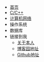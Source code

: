 <!--
 * @Author: Cris Cui cxj2856801855@gmail.com
 * @Date: 2023-07-27 18:04:38
 * @LastEditors: Cris Cui cxj2856801855@gmail.com
 * @LastEditTime: 2023-07-28 14:11:46
 * @FilePath: \Cris-Cui.github.io\_navbar.md
 * @Description: 这是默认设置,请设置`customMade`, 打开koroFileHeader查看配置 进行设置: https://github.com/OBKoro1/koro1FileHeader/wiki/%E9%85%8D%E7%BD%AE
-->
<!-- _navbar.md -->
* [首页]()
* [C/C++](./blog/c++/_sidebar.md)
* [计算机网络](./blog/network/_sidebar.md)
* 操作系统
* 数据库
* 链接到我  
  * [关于本人]() 
  * [博客园地址](https://www.cnblogs.com/SocialistYouth/)
  * [Github地址](https://github.com/Cris-Cui/)
